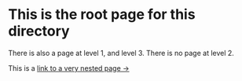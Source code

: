 # This is the root page for this directory

There is also a page at level 1, and level 3. There is no page at level 2.

This is a [link to a very nested page &rarr;](/hierarchical%20nav/nested-level-1/nested-level-2/nested-level-3) 
